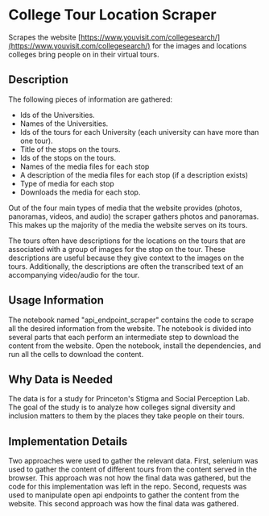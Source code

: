 # College Tour Location Scraper

Scrapes the website [https://www.youvisit.com/collegesearch/](https://www.youvisit.com/collegesearch/) for the images 
and locations colleges bring people on in their virtual tours.

## Description

The following pieces of information are gathered:

- Ids of the Universities.
- Names of the Universities.
- Ids of the tours for each University (each university can have more than one tour).
- Title of the stops on the tours.
- Ids of the stops on the tours.
- Names of the media files for each stop
- A description of the media files for each stop (if a description exists)
- Type of media for each stop
- Downloads the media for each stop.

Out of the four main types of media that the website provides (photos, panoramas, videos, and audio) the scraper gathers
photos and panoramas. This makes up the majority of the media the website serves on its tours.

The tours often have descriptions for the locations on the tours that are associated with a group of images for the stop
on the tour. These descriptions are useful because they give context to the images on the tours. Additionally, the 
descriptions are often the transcribed text of an accompanying video/audio for the tour.

## Usage Information

The notebook named "api_endpoint_scraper" contains the code to scrape all the desired information from the website. 
The notebook is divided into several parts that each perform an intermediate step to download the content from the 
website. Open the notebook, install the dependencies, and run all the cells to download the content. 

## Why Data is Needed

The data is for a study for Princeton's Stigma and Social Perception Lab. The goal of the study is to analyze how 
colleges signal diversity and inclusion matters to them by the places they take people on their tours. 

## Implementation Details

Two approaches were used to gather the relevant data. First, selenium was used to gather the content of different tours
from the content served in the browser. This approach was not how the final data was gathered, but the code for this 
implementation was left in the repo. Second, requests was used to manipulate open api endpoints to gather the content
from the website. This second approach was how the final data was gathered.